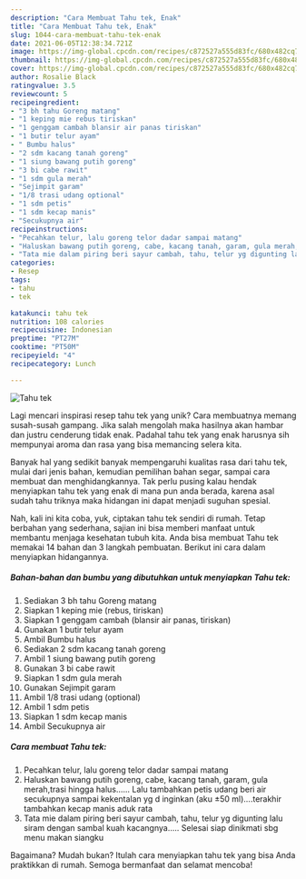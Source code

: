 ```yaml
---
description: "Cara Membuat Tahu tek, Enak"
title: "Cara Membuat Tahu tek, Enak"
slug: 1044-cara-membuat-tahu-tek-enak
date: 2021-06-05T12:38:34.721Z
image: https://img-global.cpcdn.com/recipes/c872527a555d83fc/680x482cq70/tahu-tek-foto-resep-utama.jpg
thumbnail: https://img-global.cpcdn.com/recipes/c872527a555d83fc/680x482cq70/tahu-tek-foto-resep-utama.jpg
cover: https://img-global.cpcdn.com/recipes/c872527a555d83fc/680x482cq70/tahu-tek-foto-resep-utama.jpg
author: Rosalie Black
ratingvalue: 3.5
reviewcount: 5
recipeingredient:
- "3 bh tahu Goreng matang"
- "1 keping mie rebus tiriskan"
- "1 genggam cambah blansir air panas tiriskan"
- "1 butir telur ayam"
- " Bumbu halus"
- "2 sdm kacang tanah goreng"
- "1 siung bawang putih goreng"
- "3 bi cabe rawit"
- "1 sdm gula merah"
- "Sejimpit garam"
- "1/8 trasi udang optional"
- "1 sdm petis"
- "1 sdm kecap manis"
- "Secukupnya air"
recipeinstructions:
- "Pecahkan telur, lalu goreng telor dadar sampai matang"
- "Haluskan bawang putih goreng, cabe, kacang tanah, garam, gula merah,trasi hingga halus...... Lalu tambahkan petis udang beri air secukupnya sampai kekentalan yg d inginkan (aku ±50 ml)....terakhir tambahkan kecap manis aduk rata"
- "Tata mie dalam piring beri sayur cambah, tahu, telur yg digunting lalu siram dengan sambal kuah kacangnya..... Selesai siap dinikmati sbg menu makan siangku"
categories:
- Resep
tags:
- tahu
- tek

katakunci: tahu tek 
nutrition: 108 calories
recipecuisine: Indonesian
preptime: "PT27M"
cooktime: "PT50M"
recipeyield: "4"
recipecategory: Lunch

---
```



![Tahu tek](https://img-global.cpcdn.com/recipes/c872527a555d83fc/680x482cq70/tahu-tek-foto-resep-utama.jpg)

Lagi mencari inspirasi resep tahu tek yang unik? Cara membuatnya memang susah-susah gampang. Jika salah mengolah maka hasilnya akan hambar dan justru cenderung tidak enak. Padahal tahu tek yang enak harusnya sih mempunyai aroma dan rasa yang bisa memancing selera kita.

Banyak hal yang sedikit banyak mempengaruhi kualitas rasa dari tahu tek, mulai dari jenis bahan, kemudian pemilihan bahan segar, sampai cara membuat dan menghidangkannya. Tak perlu pusing kalau hendak menyiapkan tahu tek yang enak di mana pun anda berada, karena asal sudah tahu triknya maka hidangan ini dapat menjadi suguhan spesial.




Nah, kali ini kita coba, yuk, ciptakan tahu tek sendiri di rumah. Tetap berbahan yang sederhana, sajian ini bisa memberi manfaat untuk membantu menjaga kesehatan tubuh kita. Anda bisa membuat Tahu tek memakai 14 bahan dan 3 langkah pembuatan. Berikut ini cara dalam menyiapkan hidangannya.

<!--inarticleads1-->

##### Bahan-bahan dan bumbu yang dibutuhkan untuk menyiapkan Tahu tek:

1. Sediakan 3 bh tahu Goreng matang
1. Siapkan 1 keping mie (rebus, tiriskan)
1. Siapkan 1 genggam cambah (blansir air panas, tiriskan)
1. Gunakan 1 butir telur ayam
1. Ambil  Bumbu halus
1. Sediakan 2 sdm kacang tanah goreng
1. Ambil 1 siung bawang putih goreng
1. Gunakan 3 bi cabe rawit
1. Siapkan 1 sdm gula merah
1. Gunakan Sejimpit garam
1. Ambil 1/8 trasi udang (optional)
1. Ambil 1 sdm petis
1. Siapkan 1 sdm kecap manis
1. Ambil Secukupnya air




<!--inarticleads2-->

##### Cara membuat Tahu tek:

1. Pecahkan telur, lalu goreng telor dadar sampai matang
1. Haluskan bawang putih goreng, cabe, kacang tanah, garam, gula merah,trasi hingga halus...... Lalu tambahkan petis udang beri air secukupnya sampai kekentalan yg d inginkan (aku ±50 ml)....terakhir tambahkan kecap manis aduk rata
1. Tata mie dalam piring beri sayur cambah, tahu, telur yg digunting lalu siram dengan sambal kuah kacangnya..... Selesai siap dinikmati sbg menu makan siangku




Bagaimana? Mudah bukan? Itulah cara menyiapkan tahu tek yang bisa Anda praktikkan di rumah. Semoga bermanfaat dan selamat mencoba!
